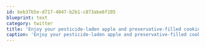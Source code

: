 ```yaml
---
id: beb37b5e-d717-4047-b2b1-c873abe6f105
blueprint: text
category: twitter
title: 'Enjoy your pesticide-laden apple and preservative-filled cookie you nutcase. What about the 120V lights above your head?'
caption: 'Enjoy your pesticide-laden apple and preservative-filled cookie you nutcase. What about the 120V lights above your head?'
---
```

